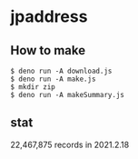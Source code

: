 # jpaddress
 
## How to make

```
$ deno run -A download.js
$ deno run -A make.js
$ mkdir zip
$ deno run -A makeSummary.js
```

## stat

22,467,875 records in 2021.2.18
